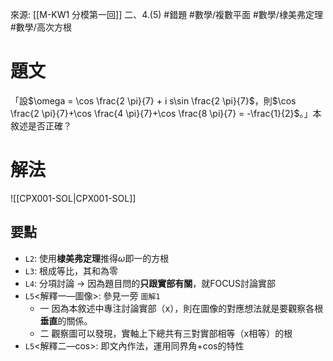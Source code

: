 來源: [[M-KW1 分模第一回]] 二、4.(5) 
#錯題 #數學/複數平面 #數學/棣美弗定理 #數學/高次方根
# 題文
「設$\omega = \cos \frac{2 \pi}{7} + i s\sin \frac{2 \pi}{7}$，則$\cos \frac{2 \pi}{7}+\cos \frac{4 \pi}{7}+\cos \frac{8 \pi}{7} = -\frac{1}{2}$。」本敘述是否正確？

# 解法
![[CPX001-SOL|CPX001-SOL]]
## 要點
- `L2`: 使用**棣美弗定理**推得$\omega$即一的方根
- `L3`: 根成等比，其和為零
- `L4`: 分項討論 $\rightarrow$ 因為題目問的**只跟實部有關**，就FOCUS討論實部
- `L5`<解釋一—圖像>: 參見一旁 `圖解1`
	- 一 因為本敘述中專注討論實部（x），則在圖像的對應想法就是要觀察各根**垂直**的關係。
	- 二 觀察圖可以發現，實軸上下總共有三對實部相等（x相等）的根
- `L5`<解釋二—cos>: 即文內作法，運用同界角+cos的特性
